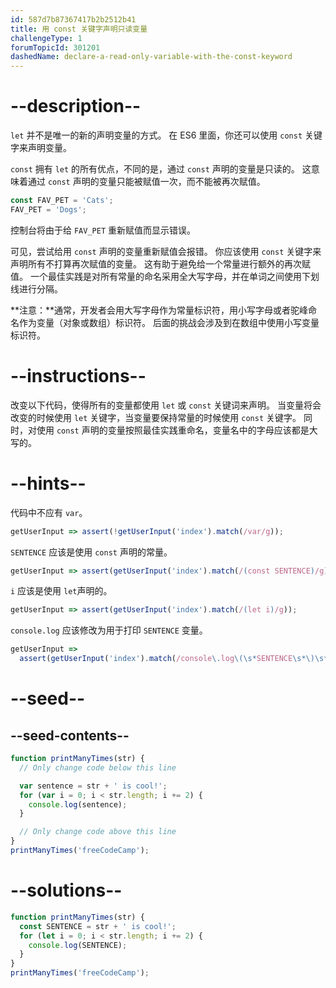 ```yaml
---
id: 587d7b87367417b2b2512b41
title: 用 const 关键字声明只读变量
challengeType: 1
forumTopicId: 301201
dashedName: declare-a-read-only-variable-with-the-const-keyword
---
```


# --description--

`let` 并不是唯一的新的声明变量的方式。 在 ES6 里面，你还可以使用 `const` 关键字来声明变量。

`const` 拥有 `let` 的所有优点，不同的是，通过 `const` 声明的变量是只读的。 这意味着通过 `const` 声明的变量只能被赋值一次，而不能被再次赋值。

```js
const FAV_PET = 'Cats';
FAV_PET = 'Dogs';
```

控制台将由于给 `FAV_PET` 重新赋值而显示错误。

可见，尝试给用 `const` 声明的变量重新赋值会报错。 你应该使用 `const` 关键字来声明所有不打算再次赋值的变量。 这有助于避免给一个常量进行额外的再次赋值。 一个最佳实践是对所有常量的命名采用全大写字母，并在单词之间使用下划线进行分隔。

**注意：**通常，开发者会用大写字母作为常量标识符，用小写字母或者驼峰命名作为变量（对象或数组）标识符。 后面的挑战会涉及到在数组中使用小写变量标识符。

# --instructions--

改变以下代码，使得所有的变量都使用 `let` 或 `const` 关键词来声明。 当变量将会改变的时候使用 `let` 关键字，当变量要保持常量的时候使用 `const` 关键字。 同时，对使用 `const` 声明的变量按照最佳实践重命名，变量名中的字母应该都是大写的。

# --hints--

代码中不应有 `var`。

```js
getUserInput => assert(!getUserInput('index').match(/var/g));
```

`SENTENCE` 应该是使用 `const` 声明的常量。

```js
getUserInput => assert(getUserInput('index').match(/(const SENTENCE)/g));
```

`i` 应该是使用 `let`声明的。

```js
getUserInput => assert(getUserInput('index').match(/(let i)/g));
```

`console.log` 应该修改为用于打印 `SENTENCE` 变量。

```js
getUserInput =>
  assert(getUserInput('index').match(/console\.log\(\s*SENTENCE\s*\)\s*;?/g));
```

# --seed--

## --seed-contents--

```js
function printManyTimes(str) {
  // Only change code below this line

  var sentence = str + ' is cool!';
  for (var i = 0; i < str.length; i += 2) {
    console.log(sentence);
  }

  // Only change code above this line
}
printManyTimes('freeCodeCamp');
```

# --solutions--

```js
function printManyTimes(str) {
  const SENTENCE = str + ' is cool!';
  for (let i = 0; i < str.length; i += 2) {
    console.log(SENTENCE);
  }
}
printManyTimes('freeCodeCamp');
```
